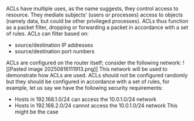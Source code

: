ACLs have multiple uses, as the name suggests, they control access to resource. They mediate subjects' (users or processes) access to objects (namely data, but could be other privileged processes). ACLs thus function as a packet filter, dropping or forwarding a packet in accordance with a set of rules. ACLs can filter based on:
- source/destination IP addresses
- source/destination port numbers

ACLs are configured on the router itself; consider the following network:
![[Pasted image 20250816111913.png]]
This network will be used to demonstrate how ACLs are used. ACLs should not be configured randomly but they should be configured in accordance with a set of rules, for example, let us say we have the following security requirements:
- Hosts in 192.168.1.0/24 can access the 10.0.1.0/24 network
- Hosts in 192.168.2.0/24 cannot access the 10.0.1.0/24 network
This might be the case